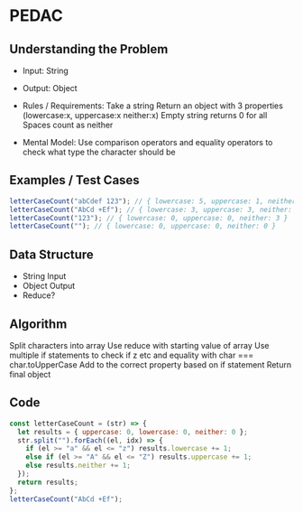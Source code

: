 # PEDAC

## Understanding the Problem

- Input:
  String
- Output:
  Object

- Rules / Requirements:
  Take a string
  Return an object with 3 properties
  (lowercase:x, uppercase:x neither:x)
  Empty string returns 0 for all
  Spaces count as neither

- Mental Model:
  Use comparison operators and equality operators to check what type the character should be

## Examples / Test Cases

```js
letterCaseCount("abCdef 123"); // { lowercase: 5, uppercase: 1, neither: 4 }
letterCaseCount("AbCd +Ef"); // { lowercase: 3, uppercase: 3, neither: 2 }
letterCaseCount("123"); // { lowercase: 0, uppercase: 0, neither: 3 }
letterCaseCount(""); // { lowercase: 0, uppercase: 0, neither: 0 }
```

## Data Structure

- String
  Input
- Object
  Output
- Reduce?

## Algorithm

Split characters into array
Use reduce with starting value of array
Use multiple if statements to check if <a >z etc and equality with char === char.toUpperCase
Add to the correct property based on if statement
Return final object

## Code

```js
const letterCaseCount = (str) => {
  let results = { uppercase: 0, lowercase: 0, neither: 0 };
  str.split("").forEach((el, idx) => {
    if (el >= "a" && el <= "z") results.lowercase += 1;
    else if (el >= "A" && el <= "Z") results.uppercase += 1;
    else results.neither += 1;
  });
  return results;
};
letterCaseCount("AbCd +Ef");
```
